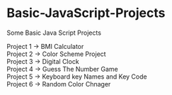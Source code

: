 # Basic-JavaScript-Projects
Some Basic Java Script Projects

Project 1 -> BMI Calculator <br>
Project 2 -> Color Scheme Project <br>
Project 3 -> Digital Clock <br>
Project 4 -> Guess The Number Game <br>
Project 5 -> Keyboard key Names and Key Code <br>
Project 6 -> Random Color Chnager <br>
